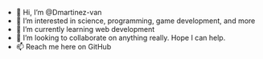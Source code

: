 - 👋 Hi, I’m @Dmartinez-van
- 👀 I’m interested in science, programming, game development, and more
- 🌱 I’m currently learning web development 
- 💞️ I’m looking to collaborate on anything really. Hope I can help.
- 📫 Reach me here on GitHub

<!---
Dmartinez-van/Dmartinez-van is a ✨ special ✨ repository because its `README.md` (this file) appears on your GitHub profile.
You can click the Preview link to take a look at your changes.
--->
